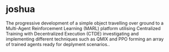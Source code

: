# joshua
The progressive development of a simple object travelling over ground to a Multi-Agent Reinforcement Learning (MARL) platform utilising Centralized Training with Decentralized Execution (CTDE) investigating and implementing different techniques such as QMIX and PPO forming an array of trained agents ready for deplyment scenarios.. 
